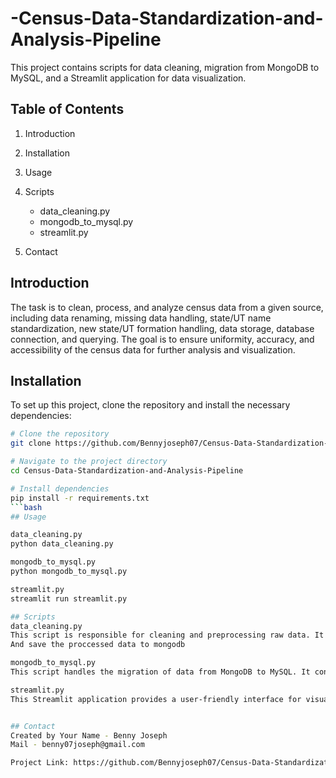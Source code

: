 # -Census-Data-Standardization-and-Analysis-Pipeline
This project contains scripts for data cleaning, migration from MongoDB to MySQL, and a Streamlit application for data visualization.

## Table of Contents

1. Introduction
2. Installation
3. Usage
4. Scripts
   - data_cleaning.py
   - mongodb_to_mysql.py
   - streamlit.py

5. Contact

## Introduction

The task is to clean, process, and analyze census data from a given source, including data renaming, missing data handling, state/UT name standardization, 
new state/UT formation handling, data storage, database connection, and querying. The goal is to ensure uniformity, accuracy, and accessibility of the 
census data for further analysis and visualization.


## Installation

To set up this project, clone the repository and install the necessary dependencies:

```bash
# Clone the repository
git clone https://github.com/Bennyjoseph07/Census-Data-Standardization-and-Analysis-Pipeline.git

# Navigate to the project directory
cd Census-Data-Standardization-and-Analysis-Pipeline

# Install dependencies
pip install -r requirements.txt
```bash
## Usage

data_cleaning.py
python data_cleaning.py

mongodb_to_mysql.py
python mongodb_to_mysql.py

streamlit.py
streamlit run streamlit.py

## Scripts
data_cleaning.py
This script is responsible for cleaning and preprocessing raw data. It includes functions to handle missing values, normalize data, and other preprocessing tasks.
And save the proccessed data to mongodb

mongodb_to_mysql.py
This script handles the migration of data from MongoDB to MySQL. It connects to both databases, fetches data from MongoDB, and inserts it into MySQL tables.

streamlit.py
This Streamlit application provides a user-friendly interface for visualizing the processed data. It includes various interactive components to explore the data.


## Contact
Created by Your Name - Benny Joseph
Mail - benny07joseph@gmail.com

Project Link: https://github.com/Bennyjoseph07/Census-Data-Standardization-and-Analysis-Pipeline
